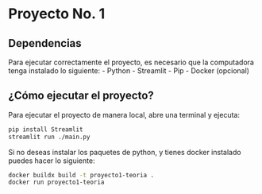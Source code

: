 # Proyecto No. 1 

## Dependencias
Para ejecutar correctamente el proyecto, es necesario que la computadora tenga instalado lo siguiente:
    - Python 
        - Streamlit
        - Pip
    - Docker (opcional)
## ¿Cómo ejecutar el proyecto?
Para ejecutar el proyecto de manera local, abre una terminal y ejecuta:
```sh
pip install Streamlit
streamlit run ./main.py
```
Si no deseas instalar los paquetes de python, y tienes docker instalado puedes hacer lo siguiente:
```sh
docker buildx build -t proyecto1-teoria .
docker run proyecto1-teoria
``` 
